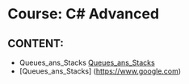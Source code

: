 # Course: C# Advanced

## CONTENT:
 * Queues_ans_Stacks
[Queues_ans_Stacks](https://www.google.com)
* [Queues_ans_Stacks] (https://www.google.com)

